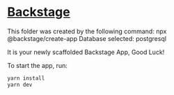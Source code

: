 # [Backstage](https://backstage.io)

This folder was created by the following command: npx @backstage/create-app
Database selected: postgresql

It is your newly scaffolded Backstage App, Good Luck!

To start the app, run:

```sh
yarn install
yarn dev
```
